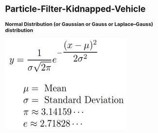 # Particle-Filter-Kidnapped-Vehicle
[//]: # (Image References)

[image1]: ./images/normaldistribution.jpg "Normal Distribution"

### Normal Distribution (or Gaussian or Gauss or Laplace–Gauss) distribution
![alt text][image1]
